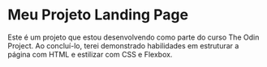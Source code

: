 # Meu Projeto Landing Page

Este é um projeto que estou desenvolvendo como parte do curso The Odin Project.
Ao concluí-lo, terei demonstrado habilidades em estruturar a página com HTML e estilizar com CSS e Flexbox.